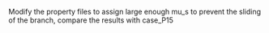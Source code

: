 Modify the property files to assign large enough mu_s to prevent the sliding of the branch, compare the results with case_P15